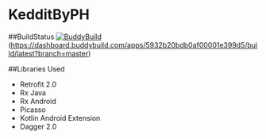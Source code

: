 # KedditByPH

##BuildStatus
[![BuddyBuild](https://dashboard.buddybuild.com/api/statusImage?appID=5932b20bdb0af00001e399d5&branch=master&build=latest)](https://dashboard.buddybuild.com/apps/5932b20bdb0af00001e399d5/build/latest?branch=master)(https://dashboard.buddybuild.com/apps/5932b20bdb0af00001e399d5/build/latest?branch=master)

##Libraries Used
- Retrofit 2.0
- Rx Java
- Rx Android
- Picasso
- Kotlin Android Extension
- Dagger 2.0



